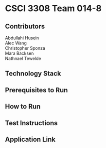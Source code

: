 # CSCI 3308 Team 014-8
## Contributors
Abdullahi Husein  <br>
Alec Wang  <br>
Christopher Sponza  <br>
Mara Backsen  <br>
Nathnael Tewelde  <br>

## Technology Stack 

## Prerequisites to Run 

## How to Run

## Test Instructions 

## Application Link
